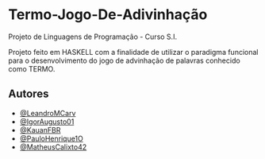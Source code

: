 # Termo-Jogo-De-Adivinhação
Projeto de Linguagens de Programação - Curso S.I.

Projeto feito em HASKELL com a finalidade de utilizar o paradigma funcional para o desenvolvimento do jogo de advinhação de palavras conhecido como TERMO.

## Autores

- [@LeandroMCarv](https://www.github.com/LeandroMCarv)
- [@IgorAugusto01](https://github.com/IgorAugusto01)
- [@KauanFBR](https://github.com/KauanFBR)
- [@PauloHenrique1O](https://github.com/PauloHenrique1O)
- [@MatheusCalixto42](https://github.com/MatheusCalixto42)
